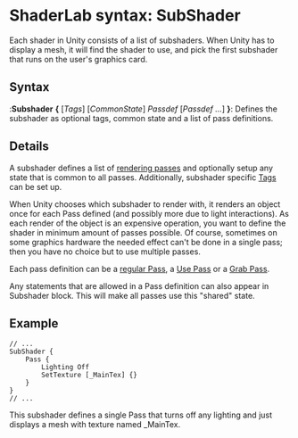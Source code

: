 ShaderLab syntax: SubShader
===========================


Each shader in Unity consists of a list of subshaders. When Unity has to display a mesh, it will find the shader to use, and pick the first subshader that runs on the user's graphics card.

Syntax
------


:__Subshader__ __{__ [_Tags_] [_CommonState_] _Passdef_ [_Passdef ..._] __}__: Defines the subshader as optional tags, common state and a list of pass definitions.

Details
-------


A subshader defines a list of [rendering passes](sl-pass.html) and optionally setup any state that is common to all passes. Additionally, subshader specific [Tags](sl-subshadertags.html) can be set up.

When Unity chooses which subshader to render with, it renders an object once for each Pass defined (and possibly more due to light interactions). As each render of the object is an expensive operation, you want to define the shader in minimum amount of passes possible. Of course, sometimes on some graphics hardware the needed effect can't be done in a single pass; then you have no choice but to use multiple passes.

Each pass definition can be a [regular Pass](sl-pass.html), a [Use Pass](sl-usepass.html) or a  [Grab Pass](sl-grabpass.html).

Any statements that are allowed in a Pass definition can also appear in Subshader block. This will make all passes use this "shared" state.

Example
-------


````
// ...
SubShader {
    Pass {
        Lighting Off
        SetTexture [_MainTex] {}
    }
}
// ...
````

This subshader defines a single Pass that turns off any lighting and just displays a mesh with texture named <span class=component>_MainTex</span>.
